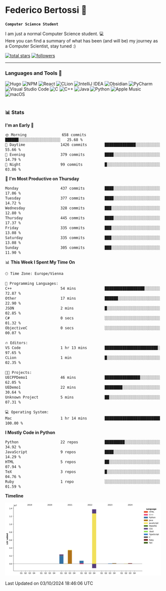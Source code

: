# Federico Bertossi 🚀

**`Computer Science Student`**

[//]: # (Thanks to @ForrestKnight for the inspiration.)

<!-- TODO: Insert a banner image -->

I am just a normal Computer Science student. 💻 </br>
Here you can find a summary of what has been (and will be) my journey as a Computer Scientist, stay tuned :)

   <p>
      <a href="https://github.com/mrBymax?tab=repositories&sort=stargazers">
         <img alt="total stars" title="Total stars on GitHub" src="https://custom-icon-badges.demolab.com/github/stars/mrBymax?color=55960c&style=for-the-badge&labelColor=488207&logo=star"/></a>
<a href="https://github.com/mrBymax?tab=followers">
         <img alt="followers" title="Follow me on Github" src="https://custom-icon-badges.demolab.com/github/followers/mrBymax?color=236ad3&labelColor=1155ba&style=for-the-badge&logo=person-add&label=Follow&logoColor=white"/></a>
   </p>

---

<!-- TODO: Insert a GIF -->
### Languages and Tools 🧰

<!-- TODO: Change it with shields -->
![Hugo](https://img.shields.io/badge/Hugo-black.svg?style=for-the-badge&logo=Hugo)
![NPM](https://img.shields.io/badge/NPM-%23CB3837.svg?style=for-the-badge&logo=npm&logoColor=white)
![React](https://img.shields.io/badge/react-%2320232a.svg?style=for-the-badge&logo=react&logoColor=%2361DAFB)
![CLion](https://img.shields.io/badge/CLion-black?style=for-the-badge&logo=clion&logoColor=white)
![IntelliJ IDEA](https://img.shields.io/badge/IntelliJIDEA-000000.svg?style=for-the-badge&logo=intellij-idea&logoColor=white)
![Obsidian](https://img.shields.io/badge/Obsidian-%23483699.svg?style=for-the-badge&logo=obsidian&logoColor=white)
![PyCharm](https://img.shields.io/badge/pycharm-143?style=for-the-badge&logo=pycharm&logoColor=black&color=black&labelColor=green)
![Visual Studio Code](https://img.shields.io/badge/Visual%20Studio%20Code-0078d7.svg?style=for-the-badge&logo=visual-studio-code&logoColor=white)
![C](https://img.shields.io/badge/c-%2300599C.svg?style=for-the-badge&logo=c&logoColor=white)
![C++](https://img.shields.io/badge/c++-%2300599C.svg?style=for-the-badge&logo=c%2B%2B&logoColor=white)
![Java](https://img.shields.io/badge/java-%23ED8B00.svg?style=for-the-badge&logo=openjdk&logoColor=white)
![Python](https://img.shields.io/badge/python-3670A0?style=for-the-badge&logo=python&logoColor=ffdd54)
![Apple Music](https://img.shields.io/badge/Apple_Music-9933CC?style=for-the-badge&logo=apple-music&logoColor=white)
![macOS](https://img.shields.io/badge/mac%20os-000000?style=for-the-badge&logo=macos&logoColor=F0F0F0)


#

### 📊 Stats

<!-- ![My GitHub stats](https://github-readme-stats.vercel.app/api?username=mrBymax&show_icons=true&theme=dracula) -->


<!--START_SECTION:waka-->
**I'm an Early 🐤** 

```text
🌞 Morning                658 commits         ██████░░░░░░░░░░░░░░░░░░░   25.68 % 
🌆 Daytime                1426 commits        ██████████████░░░░░░░░░░░   55.66 % 
🌃 Evening                379 commits         ████░░░░░░░░░░░░░░░░░░░░░   14.79 % 
🌙 Night                  99 commits          █░░░░░░░░░░░░░░░░░░░░░░░░   03.86 % 
```
📅 **I'm Most Productive on Thursday** 

```text
Monday                   437 commits         ████░░░░░░░░░░░░░░░░░░░░░   17.06 % 
Tuesday                  377 commits         ████░░░░░░░░░░░░░░░░░░░░░   14.72 % 
Wednesday                328 commits         ███░░░░░░░░░░░░░░░░░░░░░░   12.80 % 
Thursday                 445 commits         ████░░░░░░░░░░░░░░░░░░░░░   17.37 % 
Friday                   335 commits         ███░░░░░░░░░░░░░░░░░░░░░░   13.08 % 
Saturday                 335 commits         ███░░░░░░░░░░░░░░░░░░░░░░   13.08 % 
Sunday                   305 commits         ███░░░░░░░░░░░░░░░░░░░░░░   11.90 % 
```


📊 **This Week I Spent My Time On** 

```text
🕑︎ Time Zone: Europe/Vienna

💬 Programming Languages: 
C++                      54 mins             ██████████████████░░░░░░░   72.87 % 
Other                    17 mins             ██████░░░░░░░░░░░░░░░░░░░   22.90 % 
JSON                     2 mins              █░░░░░░░░░░░░░░░░░░░░░░░░   02.85 % 
C#                       0 secs              ░░░░░░░░░░░░░░░░░░░░░░░░░   01.32 % 
ObjectiveC               0 secs              ░░░░░░░░░░░░░░░░░░░░░░░░░   00.07 % 

🔥 Editors: 
VS Code                  1 hr 13 mins        ████████████████████████░   97.65 % 
CLion                    1 min               █░░░░░░░░░░░░░░░░░░░░░░░░   02.35 % 

🐱‍💻 Projects: 
UECPPDemo1               46 mins             ████████████████░░░░░░░░░   62.05 % 
UEDemo1                  22 mins             ████████░░░░░░░░░░░░░░░░░   30.64 % 
Unknown Project          5 mins              ██░░░░░░░░░░░░░░░░░░░░░░░   07.31 % 

💻 Operating System: 
Mac                      1 hr 14 mins        █████████████████████████   100.00 % 
```

**I Mostly Code in Python** 

```text
Python                   22 repos            █████████░░░░░░░░░░░░░░░░   34.92 % 
JavaScript               9 repos             ████░░░░░░░░░░░░░░░░░░░░░   14.29 % 
HTML                     5 repos             ██░░░░░░░░░░░░░░░░░░░░░░░   07.94 % 
TeX                      3 repos             █░░░░░░░░░░░░░░░░░░░░░░░░   04.76 % 
Ruby                     1 repo              ░░░░░░░░░░░░░░░░░░░░░░░░░   01.59 % 
```



**Timeline**

![Lines of Code chart](https://raw.githubusercontent.com/mrBymax/mrBymax/main/assets/bar_graph.png)


 Last Updated on 03/10/2024 18:46:06 UTC
<!--END_SECTION:waka-->


[linkedin]: https://linkedin.com/federico-bertossi
[website]:  https://www.federicobertossi.com

</details>
